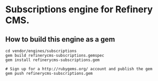# Subscriptions engine for Refinery CMS.

## How to build this engine as a gem

    cd vendor/engines/subscriptions
    gem build refinerycms-subscriptions.gemspec
    gem install refinerycms-subscriptions.gem
    
    # Sign up for a http://rubygems.org/ account and publish the gem
    gem push refinerycms-subscriptions.gem